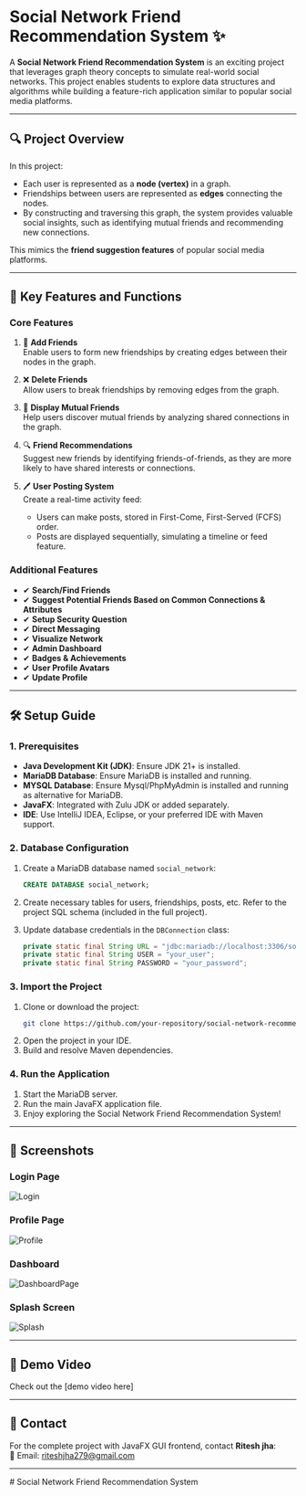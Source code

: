 
# Social Network Friend Recommendation System ✨

A **Social Network Friend Recommendation System** is an exciting project that leverages graph theory concepts to simulate real-world social networks. This project enables students to explore data structures and algorithms while building a feature-rich application similar to popular social media platforms.

---

## 🔍 Project Overview

In this project:

- Each user is represented as a **node (vertex)** in a graph.
- Friendships between users are represented as **edges** connecting the nodes.
- By constructing and traversing this graph, the system provides valuable social insights, such as identifying mutual friends and recommending new connections.

This mimics the **friend suggestion features** of popular social media platforms.

---

## 🔧 Key Features and Functions

### Core Features
1. 🧩 **Add Friends**  
   Enable users to form new friendships by creating edges between their nodes in the graph.

2. ❌ **Delete Friends**  
   Allow users to break friendships by removing edges from the graph.

3. 🧳 **Display Mutual Friends**  
   Help users discover mutual friends by analyzing shared connections in the graph.

4. 🔍 **Friend Recommendations**  
   Suggest new friends by identifying friends-of-friends, as they are more likely to have shared interests or connections.

5. 🖊️ **User Posting System**  
   Create a real-time activity feed:  
   - Users can make posts, stored in First-Come, First-Served (FCFS) order.  
   - Posts are displayed sequentially, simulating a timeline or feed feature.

### Additional Features
- ✔ **Search/Find Friends**  
- ✔ **Suggest Potential Friends Based on Common Connections & Attributes**  
- ✔ **Setup Security Question**  
- ✔ **Direct Messaging**  
- ✔ **Visualize Network**  
- ✔ **Admin Dashboard**  
- ✔ **Badges & Achievements**  
- ✔ **User Profile Avatars**  
- ✔ **Update Profile**

---

## 🛠️ Setup Guide

### 1. Prerequisites
- **Java Development Kit (JDK)**: Ensure JDK 21+ is installed.
- **MariaDB Database**: Ensure MariaDB is installed and running.
- **MYSQL Database**:  Ensure Mysql/PhpMyAdmin is installed and running as alternative for MariaDB.
- **JavaFX**: Integrated with Zulu JDK or added separately.
- **IDE**: Use IntelliJ IDEA, Eclipse, or your preferred IDE with Maven support.

### 2. Database Configuration
1. Create a MariaDB database named `social_network`:
   ```sql
   CREATE DATABASE social_network;
   ```
2. Create necessary tables for users, friendships, posts, etc. Refer to the project SQL schema (included in the full project).

3. Update database credentials in the `DBConnection` class:
   ```java
   private static final String URL = "jdbc:mariadb://localhost:3306/social_network";
   private static final String USER = "your_user";
   private static final String PASSWORD = "your_password";
   ```

### 3. Import the Project
1. Clone or download the project:
   ```bash
   git clone https://github.com/your-repository/social-network-recommendation-system.git
   ```
2. Open the project in your IDE.
3. Build and resolve Maven dependencies.

### 4. Run the Application
1. Start the MariaDB server.
2. Run the main JavaFX application file.
3. Enjoy exploring the Social Network Friend Recommendation System!

---

## 📸 Screenshots

### Login Page  
![Login](https://github.com/user-attachments/assets/08a04005-54ec-42f7-b917-71ed0bc515a1)  

### Profile Page  
![Profile](https://github.com/user-attachments/assets/320187b3-d29e-40d2-965a-997185d83e44)  

### Dashboard  
![DashboardPage](https://github.com/user-attachments/assets/5cf3989b-4808-452d-afc3-476860c5cd3b)  

### Splash Screen  
![Splash](https://github.com/user-attachments/assets/b81f3323-43a5-4581-aca2-b6dfad395b04)  

---

## 🎥 Demo Video

Check out the [demo video here]

---

## 🔗 Contact

For the complete project with JavaFX GUI frontend, contact **Ritesh jha**:  
📧 Email: riteshjha279@gmail.com

---
#   S o c i a l   N e t w o r k   F r i e n d   R e c o m m e n d a t i o n   S y s t e m 
 
 
